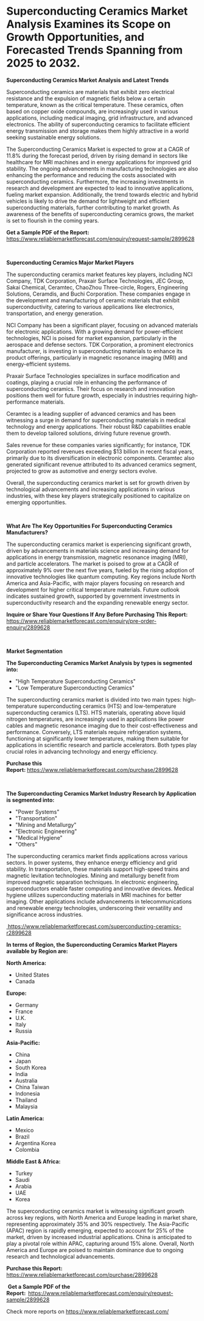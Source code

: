 <p><h1>Superconducting Ceramics Market Analysis Examines its Scope on Growth Opportunities, and Forecasted Trends Spanning from 2025 to 2032.</h1></p><p><strong>Superconducting Ceramics Market Analysis and Latest Trends</strong></p>
<p><p>Superconducting ceramics are materials that exhibit zero electrical resistance and the expulsion of magnetic fields below a certain temperature, known as the critical temperature. These ceramics, often based on copper oxide compounds, are increasingly used in various applications, including medical imaging, grid infrastructure, and advanced electronics. The ability of superconducting ceramics to facilitate efficient energy transmission and storage makes them highly attractive in a world seeking sustainable energy solutions.</p><p>The Superconducting Ceramics Market is expected to grow at a CAGR of 11.8% during the forecast period, driven by rising demand in sectors like healthcare for MRI machines and in energy applications for improved grid stability. The ongoing advancements in manufacturing technologies are also enhancing the performance and reducing the costs associated with superconducting ceramics. Furthermore, the increasing investments in research and development are expected to lead to innovative applications, fueling market expansion. Additionally, the trend towards electric and hybrid vehicles is likely to drive the demand for lightweight and efficient superconducting materials, further contributing to market growth. As awareness of the benefits of superconducting ceramics grows, the market is set to flourish in the coming years.</p></p>
<p><strong>Get a Sample PDF of the Report:&nbsp;</strong> <a href="https://www.reliablemarketforecast.com/enquiry/request-sample/2899628?utm_campaign=2299&utm_medium=2&utm_source=Github&utm_content=ia&utm_term=16032025&utm_id=superconducting-ceramics">https://www.reliablemarketforecast.com/enquiry/request-sample/2899628</a></p>
<p>&nbsp;</p>
<p><strong>Superconducting Ceramics Major Market Players</strong></p>
<p><p>The superconducting ceramics market features key players, including NCI Company, TDK Corporation, Praxair Surface Technologies, JEC Group, Sakai Chemical, Ceramtec, ChaoZhou Three-circle, Rogers, Engineering Solutions, Ceramdis, and Buchi Corporation. These companies engage in the development and manufacturing of ceramic materials that exhibit superconductivity, catering to various applications like electronics, transportation, and energy generation.</p><p>NCI Company has been a significant player, focusing on advanced materials for electronic applications. With a growing demand for power-efficient technologies, NCI is poised for market expansion, particularly in the aerospace and defense sectors. TDK Corporation, a prominent electronics manufacturer, is investing in superconducting materials to enhance its product offerings, particularly in magnetic resonance imaging (MRI) and energy-efficient systems.</p><p>Praxair Surface Technologies specializes in surface modification and coatings, playing a crucial role in enhancing the performance of superconducting ceramics. Their focus on research and innovation positions them well for future growth, especially in industries requiring high-performance materials.</p><p>Ceramtec is a leading supplier of advanced ceramics and has been witnessing a surge in demand for superconducting materials in medical technology and energy applications. Their robust R&D capabilities enable them to develop tailored solutions, driving future revenue growth.</p><p>Sales revenue for these companies varies significantly; for instance, TDK Corporation reported revenues exceeding $13 billion in recent fiscal years, primarily due to its diversification in electronic components. Ceramtec also generated significant revenue attributed to its advanced ceramics segment, projected to grow as automotive and energy sectors evolve.</p><p>Overall, the superconducting ceramics market is set for growth driven by technological advancements and increasing applications in various industries, with these key players strategically positioned to capitalize on emerging opportunities.</p></p>
<p>&nbsp;</p>
<p><strong>What Are The Key Opportunities For Superconducting Ceramics Manufacturers?</strong></p>
<p><p>The superconducting ceramics market is experiencing significant growth, driven by advancements in materials science and increasing demand for applications in energy transmission, magnetic resonance imaging (MRI), and particle accelerators. The market is poised to grow at a CAGR of approximately 9% over the next five years, fueled by the rising adoption of innovative technologies like quantum computing. Key regions include North America and Asia-Pacific, with major players focusing on research and development for higher critical temperature materials. Future outlook indicates sustained growth, supported by government investments in superconductivity research and the expanding renewable energy sector.</p></p>
<p><strong>Inquire or Share Your Questions If Any Before Purchasing This Report:</strong> <a href="https://www.reliablemarketforecast.com/enquiry/pre-order-enquiry/2899628?utm_campaign=2299&utm_medium=2&utm_source=Github&utm_content=ia&utm_term=16032025&utm_id=superconducting-ceramics">https://www.reliablemarketforecast.com/enquiry/pre-order-enquiry/2899628</a></p>
<p>&nbsp;</p>
<p><strong>Market Segmentation</strong></p>
<p><strong>The Superconducting Ceramics Market Analysis by types is segmented into:</strong></p>
<p><ul><li>"High Temperature Superconducting Ceramics"</li><li>"Low Temperature Superconducting Ceramics"</li></ul></p>
<p><p>The superconducting ceramics market is divided into two main types: high-temperature superconducting ceramics (HTS) and low-temperature superconducting ceramics (LTS). HTS materials, operating above liquid nitrogen temperatures, are increasingly used in applications like power cables and magnetic resonance imaging due to their cost-effectiveness and performance. Conversely, LTS materials require refrigeration systems, functioning at significantly lower temperatures, making them suitable for applications in scientific research and particle accelerators. Both types play crucial roles in advancing technology and energy efficiency.</p></p>
<p><strong>Purchase this Report:&nbsp;</strong><a href="https://www.reliablemarketforecast.com/purchase/2899628?utm_campaign=2299&utm_medium=2&utm_source=Github&utm_content=ia&utm_term=16032025&utm_id=superconducting-ceramics">https://www.reliablemarketforecast.com/purchase/2899628</a></p>
<p>&nbsp;</p>
<p><strong>The Superconducting Ceramics Market Industry Research by Application is segmented into:</strong></p>
<p><ul><li>"Power Systems"</li><li>"Transportation"</li><li>"Mining and Metallurgy"</li><li>"Electronic Engineering"</li><li>"Medical Hygiene"</li><li>"Others"</li></ul></p>
<p><p>The superconducting ceramics market finds applications across various sectors. In power systems, they enhance energy efficiency and grid stability. In transportation, these materials support high-speed trains and magnetic levitation technologies. Mining and metallurgy benefit from improved magnetic separation techniques. In electronic engineering, superconductors enable faster computing and innovative devices. Medical hygiene utilizes superconducting materials in MRI machines for better imaging. Other applications include advancements in telecommunications and renewable energy technologies, underscoring their versatility and significance across industries.</p></p>
<p><a href="https://www.reliablemarketforecast.com/superconducting-ceramics-r2899628?utm_campaign=2299&utm_medium=2&utm_source=Github&utm_content=ia&utm_term=16032025&utm_id=superconducting-ceramics">&nbsp;https://www.reliablemarketforecast.com/superconducting-ceramics-r2899628</a></p>
<p><strong>In terms of Region, the Superconducting Ceramics Market Players available by Region are:</strong></p>
<p>
    <p> <strong> North America: </strong>
        <ul>
            <li>United States</li>
            <li>Canada</li>
        </ul>
        </p> 
    <p> <strong> Europe: </strong>
        <ul>
            <li>Germany</li>
            <li>France</li>
            <li>U.K.</li>
            <li>Italy</li>
            <li>Russia</li>
        </ul>
        </p> 
    <p> <strong> Asia-Pacific: </strong>
        <ul>
            <li>China</li>
            <li>Japan</li>
            <li>South Korea</li>
            <li>India</li>
            <li>Australia</li>
            <li>China Taiwan</li>
            <li>Indonesia</li>
            <li>Thailand</li>
            <li>Malaysia</li>
        </ul>
        </p> 
    <p> <strong> Latin America: </strong>
        <ul>
            <li>Mexico</li>
            <li>Brazil</li>
            <li>Argentina Korea</li>
            <li>Colombia</li>
        </ul>
        </p> 
    <p> <strong> Middle East & Africa: </strong>
        <ul>
            <li>Turkey</li>
            <li>Saudi</li>
            <li>Arabia</li>
            <li>UAE</li>
            <li>Korea</li>
        </ul>
    </p>
    </p>
<p><p>The superconducting ceramics market is witnessing significant growth across key regions, with North America and Europe leading in market share, representing approximately 35% and 30% respectively. The Asia-Pacific (APAC) region is rapidly emerging, expected to account for 25% of the market, driven by increased industrial applications. China is anticipated to play a pivotal role within APAC, capturing around 15% alone. Overall, North America and Europe are poised to maintain dominance due to ongoing research and technological advancements.</p></p>
<p><strong>Purchase this Report: </strong><a href="https://www.reliablemarketforecast.com/purchase/2899628?utm_campaign=2299&utm_medium=2&utm_source=Github&utm_content=ia&utm_term=16032025&utm_id=superconducting-ceramics">https://www.reliablemarketforecast.com/purchase/2899628</a></p>
<p>&nbsp;<strong>Get a Sample PDF of the Report:&nbsp;&nbsp;</strong><a href="https://www.reliablemarketforecast.com/enquiry/request-sample/2899628?utm_campaign=2299&utm_medium=2&utm_source=Github&utm_content=ia&utm_term=16032025&utm_id=superconducting-ceramics">https://www.reliablemarketforecast.com/enquiry/request-sample/2899628</a></p>
<p><strong></strong></p>
<p>Check more reports on <a href="https://www.reliablemarketforecast.com/?utm_campaign=2299&utm_medium=2&utm_source=Github&utm_content=ia&utm_term=16032025&utm_id=superconducting-ceramics">https://www.reliablemarketforecast.com/</a></p>